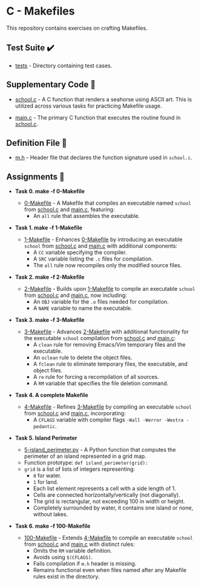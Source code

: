 # C - Makefiles

This repository contains exercises on crafting Makefiles.

## Test Suite :heavy_check_mark:

* [tests](./tests) - Directory containing test cases.

## Supplementary Code :raised_hands:

* [school.c](./school.c) - A C function that renders a seahorse using ASCII art. This is utilized across various tasks for practicing Makefile usage.

* [main.c](./main.c) - The primary C function that executes the routine found in [school.c](./school.c).

## Definition File :file_folder:

* [m.h](./m.h) - Header file that declares the function signature used in `school.c`.

## Assignments :page_with_curl:

* **Task 0. make -f 0-Makefile**
  * [0-Makefile](./0-Makefile) - A Makefile that compiles an executable named `school` from [school.c](./school.c) and [main.c](./main.c), featuring:
    * An `all` rule that assembles the executable.

* **Task 1. make -f 1-Makefile**
  * [1-Makefile](./1-Makefile) - Enhances [0-Makefile](./0-Makefile) by introducing an executable `school` from [school.c](./school.c) and [main.c](./main.c) with additional components:
    * A `CC` variable specifying the compiler.
    * A `SRC` variable listing the `.c` files for compilation.
    * The `all` rule now recompiles only the modified source files.

* **Task 2. make -f 2-Makefile**
  * [2-Makefile](./2-Makefile) - Builds upon [1-Makefile](./1-Makefile) to compile an executable `school` from [school.c](./school.c) and [main.c](./main.c), now including:
    * An `OBJ` variable for the `.o` files needed for compilation.
    * A `NAME` variable to name the executable.

* **Task 3. make -f 3-Makefile**
  * [3-Makefile](./3-Makefile) - Advances [2-Makefile](./2-Makefile) with additional functionality for the executable `school` compilation from [school.c](./school.c) and [main.c](./main.c):
    * A `clean` rule for removing Emacs/Vim temporary files and the executable.
    * An `oclean` rule to delete the object files.
    * A `fclean` rule to eliminate temporary files, the executable, and object files.
    * A `re` rule for forcing a recompilation of all sources.
    * A `RM` variable that specifies the file deletion command.

* **Task 4. A complete Makefile**
  * [4-Makefile](./4-Makefile) - Refines [3-Makefile](./3-Makefile) by compiling an executable `school` from [school.c](./school.c) and [main.c](./main.c), incorporating:
    * A `CFLAGS` variable with compiler flags `-Wall -Werror -Wextra -pedantic`.

* **Task 5. Island Perimeter**
  * [5-island_perimeter.py](./5-island_perimeter.py) - A Python function that computes the perimeter of an island represented in a grid map.
  * Function prototype: `def island_perimeter(grid):`
  * `grid` is a list of lists of integers representing:
    * `0` for water.
    * `1` for land.
    * Each list element represents a cell with a side length of 1.
    * Cells are connected horizontally/vertically (not diagonally).
    * The grid is rectangular, not exceeding 100 in width or height.
    * Completely surrounded by water, it contains one island or none, without lakes.

* **Task 6. make -f 100-Makefile**
  * [100-Makefile](./100-Makefile) - Extends [4-Makefile](./4-Makefile) to compile an executable `school` from [school.c](./school.c) and [main.c](./main.c) with distinct rules:
    * Omits the `RM` variable definition.
    * Avoids using `$(CFLAGS)`.
    * Fails compilation if `m.h` header is missing.
    * Remains functional even when files named after any Makefile rules exist in the directory.